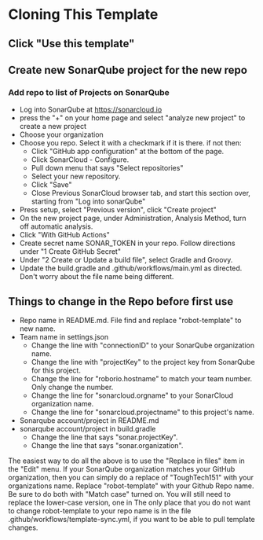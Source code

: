 # Cloning This Template

## Click "Use this template"

## Create new SonarQube project for the new repo

### Add repo to list of Projects on SonarQube
* Log into SonarQube at https://sonarcloud.io
* press the "+" on your home page and select "analyze new project" to create a new project
* Choose your organization
* Choose you repo. Select it with a checkmark if it is there. if not then:
  * Click "GitHub app configuration" at the bottom of the page.
  * Click SonarCloud - Configure.
  * Pull down menu that says "Select repositories"
  * Select your new repository.
  * Click "Save"
  * Close Previous SonarCloud browser tab, and start this section over, starting from "Log into sonarQube"
* Press setup, select "Previous version", click "Create project"
* On the new project page, under Administration, Analysis Method, turn off automatic analysis.
* Click "With GitHub Actions"
* Create secret name SONAR_TOKEN in your repo. Follow directions under "1 Create GitHub Secret"
* Under "2 Create or Update a build file", select Gradle and Groovy.
* Update the build.gradle and .github/workflows/main.yml as directed. Don't worry about the file name being different.

## Things to change in the Repo before first use

- Repo name in README.md. File find and replace "robot-template" to new name.
- Team name in settings.json
  - Change the line with "connectionID" to your SonarQube organization name.
  - Change the line with "projectKey" to the project key from SonarQube for this project.
  - Change the line for "roborio.hostname" to match your team number. Only change the number.
  - Change the line for "sonarcloud.orgname" to your SonarCloud organization name.
  - Change the line for "sonarcloud.projectname" to this project's name.
- Sonarqube account/project in README.md
- sonarqube account/project in build.gradle
  - Change the line that says "sonar.projectKey".
  - Change the line that says "sonar.organization".

The easiest way to do all the above is to use the "Replace in files" item in the "Edit" menu. If your SonarQube organization matches your GitHub organization, then you can simply do a replace of "ToughTech151" with your organizations name. Replace "robot-template" with your Github Repo name. Be sure to do both with "Match case" turned on. You will still need to replace the lower-case version, one in   The only place that you do not want to change robot-template to your repo name is in the file .github/workflows/template-sync.yml, if you want to be able to pull template changes.
